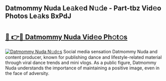## Datmommy Nuda Le𝚊k𝚎d N𝚞𝚍e - Part-tbz Vid𝚎o Photos Le𝚊ks BxPdJ

# <h2><a href="http://fbfiqt.evod.top/?m=Datmommy+Nuda">🔗 👉🔴 Datmommy Nuda Vid𝚎o Ph𝚘t𝚘s</a></h2>

[![Datmommy Nuda N𝚞d𝚎s](https://i.imgur.com/8V9OHl7.gif)](http://fbfiqt.evod.top/?m=Datmommy+Nuda)
Social media sensation Datmommy Nuda and content producer, known for publishing dance and lifestyle-related material through viral dance trends and mini vlogs. As a public figure, Datmommy Nuda understands the importance of maintaining a positive image, even in the face of adversity. 
